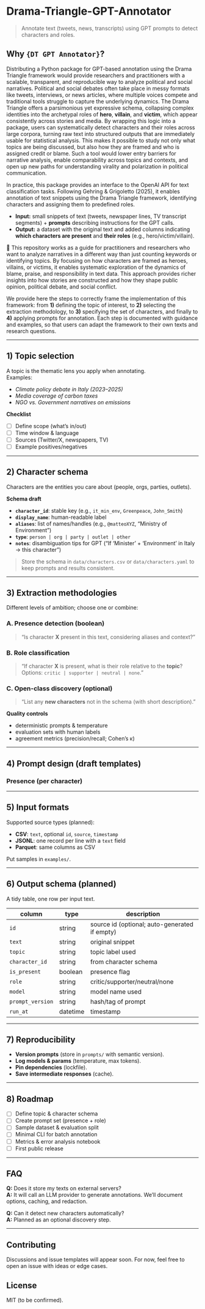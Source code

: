 # Drama-Triangle-GPT-Annotator
> Annotate text (tweets, news, transcripts) using GPT prompts to detect characters and roles.

## Why `{DT GPT Annotator}`?

Distributing a Python package for GPT-based annotation using the Drama Triangle framework would provide researchers and practitioners with a scalable, transparent, and reproducible way to analyze political and social narratives. Political and social debates often take place in messy formats like tweets, interviews, or news articles, where multiple voices compete and traditional tools struggle to capture the underlying dynamics. The Drama Triangle offers a parsimonious yet expressive schema, collapsing complex identities into the archetypal roles of **hero**, **villain**, and **victim**, which appear consistently across stories and media. By wrapping this logic into a package, users can systematically detect characters and their roles across large corpora, turning raw text into structured outputs that are immediately usable for statistical analysis. This makes it possible to study not only what topics are being discussed, but also how they are framed and who is assigned credit or blame. Such a tool would lower entry barriers for narrative analysis, enable comparability across topics and contexts, and open up new paths for understanding virality and polarization in political communication.

In practice, this package provides an interface to the OpenAI API for text classification tasks. Following Gehring & Grigoletto (2025), it enables annotation of text snippets using the Drama Triangle framework, identifying characters and assigning them to predefined roles. 
- **Input:** small snippets of text (tweets, newspaper lines, TV transcript segments) + **prompts** describing instructions for the GPT calls.
- **Output:** a dataset with the original text and added columns indicating **which characters are present** and **their roles** (e.g., hero/victim/villain).

:page_facing_up: This repository works as a guide for practitioners and researchers who want to analyze narratives in a different way than just counting keywords or identifying topics. By focusing on how characters are framed as heroes, villains, or victims, it enables systematic exploration of the dynamics of blame, praise, and responsibility in text data. This approach provides richer insights into how stories are constructed and how they shape public opinion, political debate, and social conflict.

We provide here the steps to correctly frame the implementation of this framework: from **1)** defining the topic of interest, to **2)** selecting the extraction methodology, to **3)** specifying the set of characters, and finally to **4)** applying prompts for annotation. 
Each step is documented with guidance and examples, so that users can adapt the framework to their own texts and research questions.

---

## 1) Topic selection
A topic is the thematic lens you apply when annotating.  
Examples:
- *Climate policy debate in Italy (2023–2025)*
- *Media coverage of carbon taxes*
- *NGO vs. Government narratives on emissions*

**Checklist**
- [ ] Define scope (what’s in/out)  
- [ ] Time window & language  
- [ ] Sources (Twitter/X, newspapers, TV)  
- [ ] Example positives/negatives

---

## 2) Character schema
Characters are the entities you care about (people, orgs, parties, outlets).

**Schema draft**
- **`character_id`**: stable key (e.g., `it_min_env`, `Greenpeace`, `John_Smith`)  
- **`display_name`**: human-readable label  
- **`aliases`**: list of names/handles (e.g., `@matteoXYZ`, “Ministry of Environment”)  
- **`type`**: `person | org | party | outlet | other`  
- **`notes`**: disambiguation tips for GPT (“If ‘Minister’ + ‘Environment’ in Italy → this character”)  

> Store the schema in `data/characters.csv` or `data/characters.yaml` to keep prompts and results consistent.

---

## 3) Extraction methodologies
Different levels of ambition; choose one or combine:

### A. Presence detection (boolean)
> “Is character **X** present in this text, considering aliases and context?”

### B. Role classification
> “If character **X** is present, what is their role relative to the **topic**?  
> Options: `critic | supporter | neutral | none`.”

### C. Open-class discovery (optional)
> “List any **new characters** not in the schema (with short description).”

**Quality controls**
- deterministic prompts & temperature  
- evaluation sets with human labels  
- agreement metrics (precision/recall; Cohen’s κ)

---

## 4) Prompt design (draft templates)

### Presence (per character)


---

## 5) Input formats
Supported source types (planned):
- **CSV**: `text`, optional `id`, `source`, `timestamp`
- **JSONL**: one record per line with a `text` field
- **Parquet**: same columns as CSV

Put samples in `examples/`.

---

## 6) Output schema (planned)
A tidy table, one row per input text.

| column              | type     | description                                   |
|---------------------|----------|-----------------------------------------------|
| `id`                | string   | source id (optional; auto-generated if empty) |
| `text`              | string   | original snippet                              |
| `topic`             | string   | topic label used                              |
| `character_id`      | string   | from character schema                         |
| `is_present`        | boolean  | presence flag                                 |
| `role`              | string   | critic/supporter/neutral/none                 |
| `model`             | string   | model name used                               |
| `prompt_version`    | string   | hash/tag of prompt                            |
| `run_at`            | datetime | timestamp                                     |

---

## 7) Reproducibility
- **Version prompts** (store in `prompts/` with semantic version).  
- **Log models & params** (temperature, max tokens).  
- **Pin dependencies** (lockfile).  
- **Save intermediate responses** (cache).  

---

## 8) Roadmap
- [ ] Define topic & character schema  
- [ ] Create prompt set (presence + role)  
- [ ] Sample dataset & evaluation split  
- [ ] Minimal CLI for batch annotation  
- [ ] Metrics & error analysis notebook  
- [ ] First public release

---

## FAQ
**Q:** Does it store my texts on external servers?  
**A:** It will call an LLM provider to generate annotations. We’ll document options, caching, and redaction.

**Q:** Can it detect new characters automatically?  
**A:** Planned as an optional discovery step.

---

## Contributing
Discussions and issue templates will appear soon. For now, feel free to open an issue with ideas or edge cases.

## License
MIT (to be confirmed).

